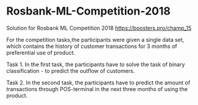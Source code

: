 # Rosbank-ML-Competition-2018
Solution for Rosbank ML Competition 2018
https://boosters.pro/champ_15  

For the competition tasks,the participants were given a single data set, which contains the history of customer transactions for 3 months of preferential use of product.

Task 1.
In the first task, the participants have to solve the task of binary classification - to predict the outflow of customers.

Task 2.
In the second task, the participants have to predict the amount of transactions through POS-terminal in the next three months of using the product.
